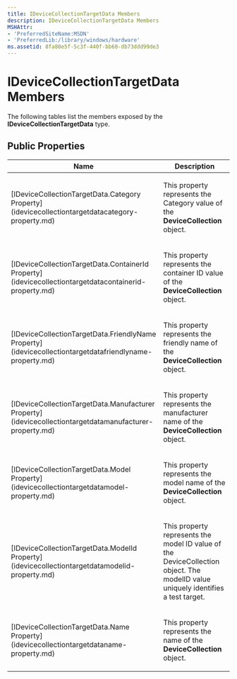 ```yaml
---
title: IDeviceCollectionTargetData Members
description: IDeviceCollectionTargetData Members
MSHAttr:
- 'PreferredSiteName:MSDN'
- 'PreferredLib:/library/windows/hardware'
ms.assetid: 8fa80e5f-5c3f-440f-bb60-db73ddd99de3
---
```


# IDeviceCollectionTargetData Members


The following tables list the members exposed by the **IDeviceCollectionTargetData** type.

## <span id="Public_Properties"></span><span id="public_properties"></span><span id="PUBLIC_PROPERTIES"></span>Public Properties


<table>
<colgroup>
<col width="50%" />
<col width="50%" />
</colgroup>
<thead>
<tr class="header">
<th>Name</th>
<th>Description</th>
</tr>
</thead>
<tbody>
<tr class="odd">
<td><p>[IDeviceCollectionTargetData.Category Property](idevicecollectiontargetdatacategory-property.md)</p></td>
<td><p>This property represents the Category value of the <strong>DeviceCollection</strong> object.</p></td>
</tr>
<tr class="even">
<td><p>[IDeviceCollectionTargetData.ContainerId Property](idevicecollectiontargetdatacontainerid-property.md)</p></td>
<td><p>This property represents the container ID value of the <strong>DeviceCollection</strong> object.</p></td>
</tr>
<tr class="odd">
<td><p>[IDeviceCollectionTargetData.FriendlyName Property](idevicecollectiontargetdatafriendlyname-property.md)</p></td>
<td><p>This property represents the friendly name of the <strong>DeviceCollection</strong> object.</p></td>
</tr>
<tr class="even">
<td><p>[IDeviceCollectionTargetData.Manufacturer Property](idevicecollectiontargetdatamanufacturer-property.md)</p></td>
<td><p>This property represents the manufacturer name of the <strong>DeviceCollection</strong> object.</p></td>
</tr>
<tr class="odd">
<td><p>[IDeviceCollectionTargetData.Model Property](idevicecollectiontargetdatamodel-property.md)</p></td>
<td><p>This property represents the model name of the <strong>DeviceCollection</strong> object.</p></td>
</tr>
<tr class="even">
<td><p>[IDeviceCollectionTargetData.ModelId Property](idevicecollectiontargetdatamodelid-property.md)</p></td>
<td><p>This property represents the model ID value of the DeviceCollection object. The modelID value uniquely identifies a test target.</p></td>
</tr>
<tr class="odd">
<td><p>[IDeviceCollectionTargetData.Name Property](idevicecollectiontargetdataname-property.md)</p></td>
<td><p>This property represents the name of the <strong>DeviceCollection</strong> object.</p></td>
</tr>
</tbody>
</table>

 

 

 






